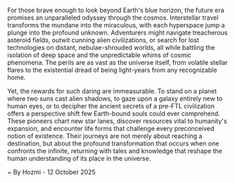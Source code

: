 
For those brave enough to look beyond Earth's blue horizon, the future era promises an unparalleled odyssey through the cosmos. Interstellar travel transforms the mundane into the miraculous, with each hyperspace jump a plunge into the profound unknown. Adventurers might navigate treacherous asteroid fields, outwit cunning alien civilizations, or search for lost technologies on distant, nebulae-shrouded worlds, all while battling the isolation of deep space and the unpredictable whims of cosmic phenomena. The perils are as vast as the universe itself, from volatile stellar flares to the existential dread of being light-years from any recognizable home.

Yet, the rewards for such daring are immeasurable. To stand on a planet where two suns cast alien shadows, to gaze upon a galaxy entirely new to human eyes, or to decipher the ancient secrets of a pre-FTL civilization offers a perspective shift few Earth-bound souls could ever comprehend. These pioneers chart new star lanes, discover resources vital to humanity's expansion, and encounter life forms that challenge every preconceived notion of existence. Their journeys are not merely about reaching a destination, but about the profound transformation that occurs when one confronts the infinite, returning with tales and knowledge that reshape the human understanding of its place in the universe.

~ By Hozmi - 12 October 2025
